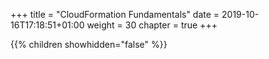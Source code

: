 +++
title = "CloudFormation Fundamentals"
date = 2019-10-16T17:18:51+01:00
weight = 30
chapter = true
+++

{{% children showhidden="false" %}}
